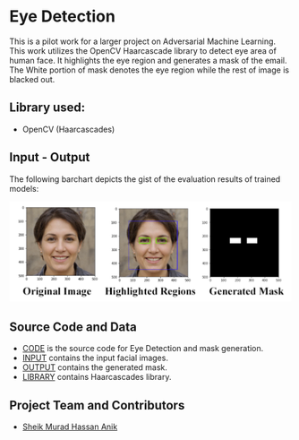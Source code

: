 # Eye Detection

This is a pilot work for a larger project on Adversarial Machine Learning. This work utilizes the OpenCV Haarcascade library to detect eye area of human face. It highlights the eye region and generates a mask of the email. The White portion of mask denotes the eye region while the rest of image is blacked out.

## Library used:

- OpenCV (Haarcascades)

## Input - Output

The following barchart depicts the gist of the evaluation results of trained models:

![input_output.png](Output/input_output.png)

## Source Code and Data

- [CODE](https://github.com/anik801/EyeDetection/blob/main/EyeDetect.ipynb) is the source code for Eye Detection and mask generation.
- [INPUT](https://github.com/anik801/EyeDetection/blob/main/Data) contains the input facial images.
- [OUTPUT](https://github.com/anik801/EyeDetection/blob/main/Output) contains the generated mask.
- [LIBRARY](https://github.com/anik801/EyeDetection/tree/main/haarcascades) contains Haarcascades library.

## Project Team and Contributors

- [Sheik Murad Hassan Anik](https://www.linkedin.com/in/anik801/)
